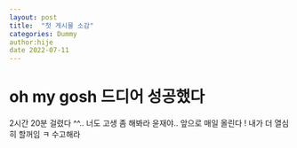 ```yaml
---
layout: post
title:  "첫 게시물 소감"
categories: Dummy
author:hije
date 2022-07-11
---
```

# oh my gosh 드디어 성공했다
2시간 20분 걸렸다 ^^..
너도 고생 좀 해봐라 윤재야..
앞으로 매일 올린다 !
내가 더 열심히 할꺼임 ㅋ
수고해라
